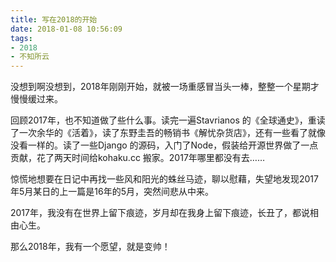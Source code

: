 ```yaml
---
title: 写在2018的开始
date: 2018-01-08 10:56:09
tags:
- 2018
- 不知所云
---
```


没想到啊没想到，2018年刚刚开始，就被一场重感冒当头一棒，整整一个星期才慢慢缓过来。

回顾2017年，也不知道做了些什么事。读完一遍Stavrianos 的《全球通史》，重读了一次余华的《活着》，读了东野圭吾的畅销书《解忧杂货店》，还有一些看了就像没看一样的。读了一些Django 的源码，入门了Node，假装给开源世界做了一点贡献，花了两天时间给kohaku.cc 搬家。2017年哪里都没有去……

惊慌地想要在日记中再找一些风和阳光的蛛丝马迹，聊以慰藉，失望地发现2017年5月某日的上一篇是16年的5月，突然间悲从中来。

2017年，我没有在世界上留下痕迹，岁月却在我身上留下痕迹，长丑了，都说相由心生。

那么2018年，我有一个愿望，就是变帅！